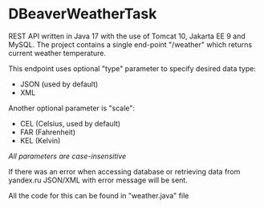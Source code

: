 # DBeaverWeatherTask
REST API written in Java 17 with the use of Tomcat 10, Jakarta EE 9 and MySQL.
The project contains a single end-point "/weather" which returns current weather temperature.

This endpoint uses optional "type" parameter to specify desired data type:
- JSON (used by default)
- XML

Another optional parameter is "scale":
- CEL (Celsius, used by default)
- FAR (Fahrenheit)
- KEL (Kelvin)

*All parameters are case-insensitive*

If there was an error when accessing database or retrieving data from yandex.ru JSON/XML with error message will be sent.

All the code for this can be found in "weather.java" file
